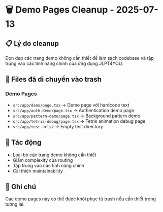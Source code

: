# 🗑️ Demo Pages Cleanup - 2025-07-13

## 📋 Lý do cleanup

Dọn dẹp các trang demo không cần thiết để làm sạch codebase và tập trung vào các tính năng chính của ứng dụng JLPT4YOU.

## 📁 Files đã di chuyển vào trash

### **Demo Pages**
- `src/app/demo/page.tsx` → Demo page với hardcode text
- `src/app/auth-demo/page.tsx` → Authentication demo page  
- `src/app/pattern-demo/page.tsx` → Background pattern demo
- `src/app/tetris-debug/page.tsx` → Tetris animation debug page
- `src/app/test-urls/` → Empty test directory

## 🔄 Tác động

- Loại bỏ các trang demo không cần thiết
- Giảm complexity của routing
- Tập trung vào các tính năng chính
- Cải thiện maintainability

## 📝 Ghi chú

Các demo pages này có thể được khôi phục từ trash nếu cần thiết trong tương lai.
